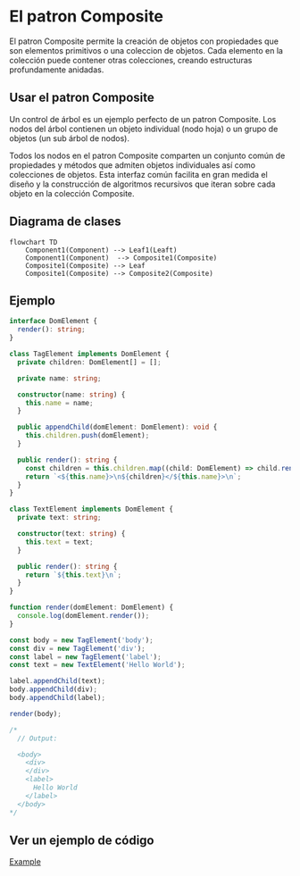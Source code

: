 # El patron Composite

El patron Composite permite la creación de objetos con propiedades que son elementos primitivos o una coleccion de objetos. Cada elemento en la colección puede contener otras colecciones, creando estructuras profundamente anidadas.

## Usar el patron Composite

Un control de árbol es un ejemplo perfecto de un patron Composite. Los nodos del árbol contienen un objeto individual (nodo hoja) o un grupo de objetos (un sub árbol de nodos).

Todos los nodos en el patron Composite comparten un conjunto común de propiedades y métodos que admiten objetos individuales así como colecciones de objetos. Esta interfaz común facilita en gran medida el diseño y la construcción de algoritmos recursivos que iteran sobre cada objeto en la colección Composite.

## Diagrama de clases

```mermaid
flowchart TD
    Component1(Component) --> Leaf1(Leaft)
    Component1(Component)  --> Composite1(Composite)
    Composite1(Composite) --> Leaf
    Composite1(Composite) --> Composite2(Composite)
```

## Ejemplo

```typescript
interface DomElement {
  render(): string;
}

class TagElement implements DomElement {
  private children: DomElement[] = [];

  private name: string;

  constructor(name: string) {
    this.name = name;
  }

  public appendChild(domElement: DomElement): void {
    this.children.push(domElement);
  }

  public render(): string {
    const children = this.children.map((child: DomElement) => child.render()).join('');
    return `<${this.name}>\n${children}</${this.name}>\n`;
  }
}

class TextElement implements DomElement {
  private text: string;

  constructor(text: string) {
    this.text = text;
  }

  public render(): string {
    return `${this.text}\n`;
  }
}

function render(domElement: DomElement) {
  console.log(domElement.render());
}

const body = new TagElement('body');
const div = new TagElement('div');
const label = new TagElement('label');
const text = new TextElement('Hello World');

label.appendChild(text);
body.appendChild(div);
body.appendChild(label);

render(body);

/*
  // Output:

  <body>
    <div>
    </div>
    <label>
      Hello World
    </label>
  </body>
*/
```

## Ver un ejemplo de código

[Example](./composite.ts)

```